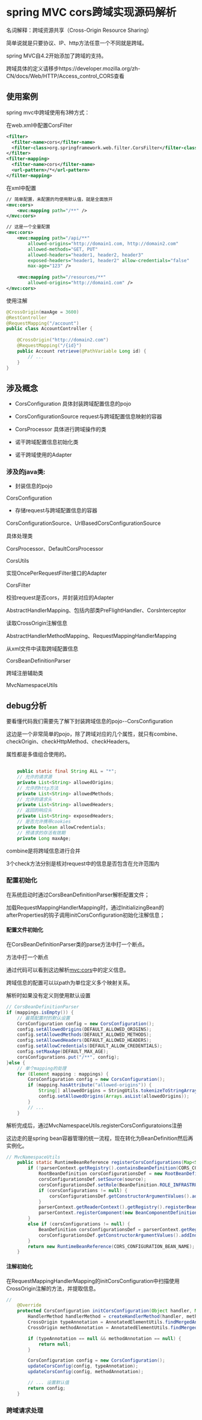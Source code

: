 # spring MVC cors跨域实现源码解析

名词解释：跨域资源共享（Cross-Origin Resource Sharing）

简单说就是只要协议、IP、http方法任意一个不同就是跨域。

spring MVC自4.2开始添加了跨域的支持。

跨域具体的定义请移步https://developer.mozilla.org/zh-CN/docs/Web/HTTP/Access_control_CORS查看

## 使用案例

spring mvc中跨域使用有3种方式：

在web.xml中配置CorsFilter
```xml
<filter>
  <filter-name>cors</filter-name>
  <filter-class>org.springframework.web.filter.CorsFilter</filter-class>
</filter>
<filter-mapping>
  <filter-name>cors</filter-name>
  <url-pattern>/*</url-pattern>
</filter-mapping>
```

在xml中配置
```xml
// 简单配置，未配置的均使用默认值，就是全面放开
<mvc:cors>  
    <mvc:mapping path="/**" />  
</mvc:cors> 

// 这是一个全量配置
<mvc:cors>  
    <mvc:mapping path="/api/**"  
        allowed-origins="http://domain1.com, http://domain2.com"  
        allowed-methods="GET, PUT"  
        allowed-headers="header1, header2, header3"  
        exposed-headers="header1, header2" allow-credentials="false"  
        max-age="123" />  
  
    <mvc:mapping path="/resources/**"  
        allowed-origins="http://domain1.com" />  
</mvc:cors>  
```

使用注解
```java
@CrossOrigin(maxAge = 3600)  
@RestController  
@RequestMapping("/account")  
public class AccountController {  
  
    @CrossOrigin("http://domain2.com")  
    @RequestMapping("/{id}")  
    public Account retrieve(@PathVariable Long id) {  
        // ...  
    }  
}  
```

## 涉及概念
* CorsConfiguration 具体封装跨域配置信息的pojo

* CorsConfigurationSource request与跨域配置信息映射的容器

* CorsProcessor 具体进行跨域操作的类

* 诺干跨域配置信息初始化类

* 诺干跨域使用的Adapter


### 涉及的java类:
* 封装信息的pojo

CorsConfiguration


* 存储request与跨域配置信息的容器

CorsConfigurationSource、UrlBasedCorsConfigurationSource


具体处理类

CorsProcessor、DefaultCorsProcessor


CorsUtils


实现OncePerRequestFilter接口的Adapter

CorsFilter


校验request是否cors，并封装对应的Adapter

AbstractHandlerMapping、包括内部类PreFlightHandler、CorsInterceptor


读取CrossOrigin注解信息

AbstractHandlerMethodMapping、RequestMappingHandlerMapping


从xml文件中读取跨域配置信息

CorsBeanDefinitionParser


跨域注册辅助类

MvcNamespaceUtils


## debug分析

要看懂代码我们需要先了解下封装跨域信息的pojo--CorsConfiguration

这边是一个非常简单的pojo，除了跨域对应的几个属性，就只有combine、checkOrigin、checkHttpMethod、checkHeaders。

属性都是多值组合使用的。
```java
	
	public static final String ALL = "*";
	// 允许的请求源
	private List<String> allowedOrigins;
	// 允许的http方法
	private List<String> allowedMethods;
	// 允许的请求头
	private List<String> allowedHeaders;
	// 返回的响应头
	private List<String> exposedHeaders;
	// 是否允许携带cookies
	private Boolean allowCredentials;
	// 预请求的存活有效期
	private Long maxAge;
```

combine是将跨域信息进行合并

3个check方法分别是核对request中的信息是否包含在允许范围内

### 配置初始化

在系统启动时通过CorsBeanDefinitionParser解析配置文件；

加载RequestMappingHandlerMapping时，通过InitializingBean的afterProperties的钩子调用initCorsConfiguration初始化注解信息；

#### 配置文件初始化
在CorsBeanDefinitionParser类的parse方法中打一个断点。

方法中打一个断点

通过代码可以看到这边解析<mvc:cors>中的定义信息。

跨域信息的配置可以以path为单位定义多个映射关系。

解析时如果没有定义则使用默认设置

```java
// CorsBeanDefinitionParser
if (mappings.isEmpty()) {
	// 最简配置时的默认设置
	CorsConfiguration config = new CorsConfiguration();
	config.setAllowedOrigins(DEFAULT_ALLOWED_ORIGINS);
	config.setAllowedMethods(DEFAULT_ALLOWED_METHODS);
	config.setAllowedHeaders(DEFAULT_ALLOWED_HEADERS);
	config.setAllowCredentials(DEFAULT_ALLOW_CREDENTIALS);
	config.setMaxAge(DEFAULT_MAX_AGE);
	corsConfigurations.put("/**", config);
}else {
	// 单个mapping的处理
	for (Element mapping : mappings) {
		CorsConfiguration config = new CorsConfiguration();
		if (mapping.hasAttribute("allowed-origins")) {
			String[] allowedOrigins = StringUtils.tokenizeToStringArray(mapping.getAttribute("allowed-origins"), ",");
			config.setAllowedOrigins(Arrays.asList(allowedOrigins));
		}
		// ...
	}
```

解析完成后，通过MvcNamespaceUtils.registerCorsConfiguratoions注册

这边走的是spring bean容器管理的统一流程，现在转化为BeanDefinition然后再实例化。

```java
// MvcNamespaceUtils
	public static RuntimeBeanReference registerCorsConfigurations(Map<String, CorsConfiguration> corsConfigurations, ParserContext parserContext, Object source) {
		if (!parserContext.getRegistry().containsBeanDefinition(CORS_CONFIGURATION_BEAN_NAME)) {
			RootBeanDefinition corsConfigurationsDef = new RootBeanDefinition(LinkedHashMap.class);
			corsConfigurationsDef.setSource(source);
			corsConfigurationsDef.setRole(BeanDefinition.ROLE_INFRASTRUCTURE);
			if (corsConfigurations != null) {
				corsConfigurationsDef.getConstructorArgumentValues().addIndexedArgumentValue(0, corsConfigurations);
			}
			parserContext.getReaderContext().getRegistry().registerBeanDefinition(CORS_CONFIGURATION_BEAN_NAME, corsConfigurationsDef);
			parserContext.registerComponent(new BeanComponentDefinition(corsConfigurationsDef, CORS_CONFIGURATION_BEAN_NAME));
		}
		else if (corsConfigurations != null) {
			BeanDefinition corsConfigurationsDef = parserContext.getRegistry().getBeanDefinition(CORS_CONFIGURATION_BEAN_NAME);
			corsConfigurationsDef.getConstructorArgumentValues().addIndexedArgumentValue(0, corsConfigurations);
		}
		return new RuntimeBeanReference(CORS_CONFIGURATION_BEAN_NAME);
	}
```

#### 注解初始化

在RequestMappingHandlerMapping的initCorsConfiguration中扫描使用CrossOrigin注解的方法，并提取信息。

```java
//
	@Override
	protected CorsConfiguration initCorsConfiguration(Object handler, Method method, RequestMappingInfo mappingInfo) {
		HandlerMethod handlerMethod = createHandlerMethod(handler, method);
		CrossOrigin typeAnnotation = AnnotatedElementUtils.findMergedAnnotation(handlerMethod.getBeanType(), CrossOrigin.class);
		CrossOrigin methodAnnotation = AnnotatedElementUtils.findMergedAnnotation(method, CrossOrigin.class);

		if (typeAnnotation == null && methodAnnotation == null) {
			return null;
		}

		CorsConfiguration config = new CorsConfiguration();
		updateCorsConfig(config, typeAnnotation);
		updateCorsConfig(config, methodAnnotation);

		// ... 设置默认值
		return config;
	}	
```

### 跨域请求处理



